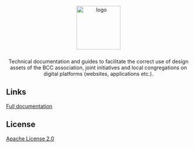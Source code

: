 <p align="center">
  <img alt="logo" src="https://design.bcc.no/assets/github/bcc_logo-secondary_dark-green.png" width="120" style="margin-bottom: 10px;">
</p>
<p align="center">Technical documentation and guides to facilitate the correct use of design assets of the BCC association, joint initiatives and local congregations on digital platforms (websites, applications etc.).</p>

## Links

[Full documentation](https://developer.bcc.no/bcc-design)

## License

[Apache License 2.0](LICENSE.md)
